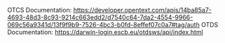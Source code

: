OTCS Documentation: https://developer.opentext.com/apis/14ba85a7-4693-48d3-8c93-9214c663edd2/d7540c64-7da2-4554-9966-069c56a9341d/13f9f9b9-7526-4bc3-b0fd-8effef07c0a7#tag/auth
OTDS Documentation: https://darwin-login.escb.eu/otdsws/api/index.html
